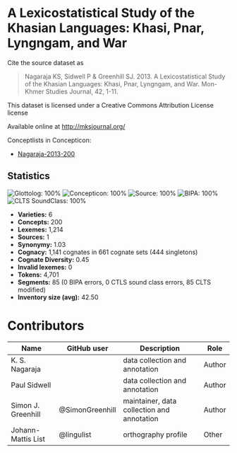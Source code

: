 # A Lexicostatistical Study of the Khasian Languages: Khasi, Pnar, Lyngngam, and War

Cite the source dataset as

> Nagaraja KS, Sidwell P & Greenhill SJ. 2013. A Lexicostatistical Study of the Khasian Languages: Khasi, Pnar, Lyngngam, and War. Mon-Khmer Studies Journal, 42, 1-11.

This dataset is licensed under a  Creative Commons Attribution License license

Available online at http://mksjournal.org/


Conceptlists in Concepticon:
- [Nagaraja-2013-200](https://concepticon.clld.org/contributions/Nagaraja-2013-200)
## Statistics


![Glottolog: 100%](https://img.shields.io/badge/Glottolog-100%25-brightgreen.svg "Glottolog: 100%")
![Concepticon: 100%](https://img.shields.io/badge/Concepticon-100%25-brightgreen.svg "Concepticon: 100%")
![Source: 100%](https://img.shields.io/badge/Source-100%25-brightgreen.svg "Source: 100%")
![BIPA: 100%](https://img.shields.io/badge/BIPA-100%25-brightgreen.svg "BIPA: 100%")
![CLTS SoundClass: 100%](https://img.shields.io/badge/CLTS%20SoundClass-100%25-brightgreen.svg "CLTS SoundClass: 100%")

- **Varieties:** 6
- **Concepts:** 200
- **Lexemes:** 1,214
- **Sources:** 1
- **Synonymy:** 1.03
- **Cognacy:** 1,141 cognates in 661 cognate sets (444 singletons)
- **Cognate Diversity:** 0.45
- **Invalid lexemes:** 0
- **Tokens:** 4,701
- **Segments:** 85 (0 BIPA errors, 0 CTLS sound class errors, 85 CLTS modified)
- **Inventory size (avg):** 42.50

# Contributors

Name | GitHub user | Description | Role
--- | --- | --- | ---
K. S. Nagaraja | | data collection and annotation | Author
Paul Sidwell | | data collection and annotation | Author
Simon J. Greenhill | @SimonGreenhill | maintainer, data collection and annotation | Author
Johann-Mattis List | @lingulist | orthography profile | Other


